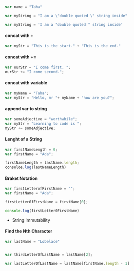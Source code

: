 ```javascript
var name = "Taha"
```

```javascript
var myString = "I am a \"double quoted \" string inside"
```

```javascript
var myString = 'I am a "double quoted " string inside'
```

#### concat with +
```javascript
var myStr = "This is the start." + "This is the end."
```

#### concat with +=
```javascript
var ourStr = "I come first. ";
ourStr += "I come second.";
```

#### concat with variable
```javascript
var myName = "Taha";
var myStr = "Hello, mr "+ myName + "how are you?";
```

#### append var to string
```javascript
var someAdjective = "worthwhile";
var myStr = "Learning to code is ";
myStr += someAdjective;
```

#### Lenght of a String
```javaScript
var firstNameLength = 0;
var firstName = "Ada";

firstNameLength = lastName.length;
consoloe.log(lastNameLength)
```

#### Braket Notation
```javascript
var firstLetterofFirstName = "";
var firstName = "Ada";

firstLetter0fFirstName = firstName[0];

console.log(firstLetter0FirstName)
```


- String Immutability


#### Find the Nth Character
```javascript
var lastName = "Lobelace"


var thirdLetterOfLastName = lastName[2];

var lastLetterOfLastName = lastName[firstName.length - 1]
```

